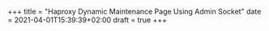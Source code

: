 +++
title = "Haproxy Dynamic Maintenance Page Using Admin Socket"
date = 2021-04-01T15:39:39+02:00
draft = true
+++
